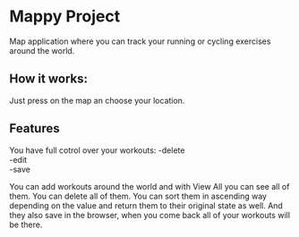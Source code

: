 # Mappy Project

Map application where you can track your running or cycling exercises around the world.

## How it works:

Just press on the map an choose your location.

## Features

You have full cotrol over your workouts:
-delete <br>
-edit <br>
-save <br>

You can add workouts around the world and with View All you can see all of them. 
You can delete all of them.
You can sort them in ascending way depending on the value and return them to their original state as well.
And they also save in the browser, when you come back all of your workouts will be there.
